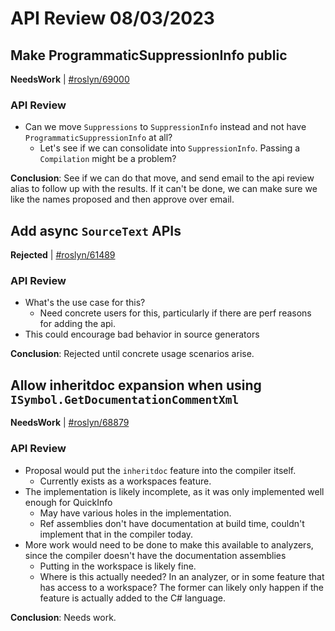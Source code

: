 # API Review 08/03/2023

## Make ProgrammaticSuppressionInfo public

**NeedsWork** | [#roslyn/69000](https://github.com/dotnet/roslyn/issues/69000#issuecomment-1664646444)

### API Review

* Can we move `Suppressions` to `SuppressionInfo` instead and not have `ProgrammaticSuppressionInfo` at all?
    * Let's see if we can consolidate into `SuppressionInfo`. Passing a `Compilation` might be a problem?

**Conclusion**: See if we can do that move, and send email to the api review alias to follow up with the results. If it can't be done, we can make sure we like the names proposed and then approve over email.
## Add async `SourceText` APIs

**Rejected** | [#roslyn/61489](https://github.com/dotnet/roslyn/issues/61489#issuecomment-1664648377)

### API Review

* What's the use case for this?
    * Need concrete users for this, particularly if there are perf reasons for adding the api.
* This could encourage bad behavior in source generators

**Conclusion**: Rejected until concrete usage scenarios arise.
## Allow inheritdoc expansion when using `ISymbol.GetDocumentationCommentXml`

**NeedsWork** | [#roslyn/68879](https://github.com/dotnet/roslyn/issues/68879#issuecomment-1664650168)

### API Review

* Proposal would put the `inheritdoc` feature into the compiler itself.
    * Currently exists as a workspaces feature.
* The implementation is likely incomplete, as it was only implemented well enough for QuickInfo
    * May have various holes in the implementation.
    * Ref assemblies don't have documentation at build time, couldn't implement that in the compiler today.
* More work would need to be done to make this available to analyzers, since the compiler doesn't have the documentation assemblies
    * Putting in the workspace is likely fine.
    * Where is this actually needed? In an analyzer, or in some feature that has access to a workspace? The former can likely only happen if the feature is actually added to the C# language.

**Conclusion**: Needs work.
